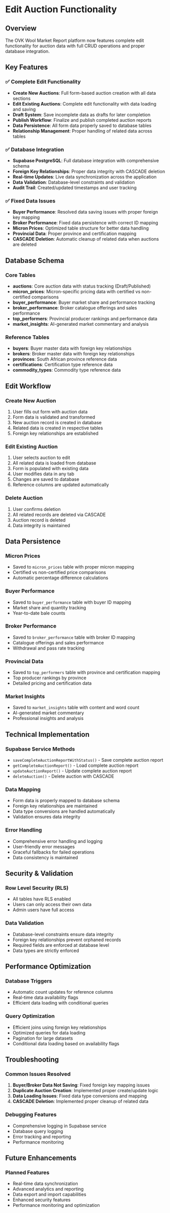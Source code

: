 # Edit Auction Functionality

## Overview

The OVK Wool Market Report platform now features complete edit functionality for auction data with full CRUD operations and proper database integration.

## Key Features

### ✅ Complete Edit Functionality
- **Create New Auctions**: Full form-based auction creation with all data sections
- **Edit Existing Auctions**: Complete edit functionality with data loading and saving
- **Draft System**: Save incomplete data as drafts for later completion
- **Publish Workflow**: Finalize and publish completed auction reports
- **Data Persistence**: All form data properly saved to database tables
- **Relationship Management**: Proper handling of related data across tables

### ✅ Database Integration
- **Supabase PostgreSQL**: Full database integration with comprehensive schema
- **Foreign Key Relationships**: Proper data integrity with CASCADE deletion
- **Real-time Updates**: Live data synchronization across the application
- **Data Validation**: Database-level constraints and validation
- **Audit Trail**: Created/updated timestamps and user tracking

### ✅ Fixed Data Issues
- **Buyer Performance**: Resolved data saving issues with proper foreign key mapping
- **Broker Performance**: Fixed data persistence with correct ID mapping
- **Micron Prices**: Optimized table structure for better data handling
- **Provincial Data**: Proper province and certification mapping
- **CASCADE Deletion**: Automatic cleanup of related data when auctions are deleted

## Database Schema

### Core Tables
- **auctions**: Core auction data with status tracking (Draft/Published)
- **micron_prices**: Micron-specific pricing data with certified vs non-certified comparisons
- **buyer_performance**: Buyer market share and performance tracking
- **broker_performance**: Broker catalogue offerings and sales performance
- **top_performers**: Provincial producer rankings and performance data
- **market_insights**: AI-generated market commentary and analysis

### Reference Tables
- **buyers**: Buyer master data with foreign key relationships
- **brokers**: Broker master data with foreign key relationships
- **provinces**: South African province reference data
- **certifications**: Certification type reference data
- **commodity_types**: Commodity type reference data

## Edit Workflow

### Create New Auction
1. User fills out form with auction data
2. Form data is validated and transformed
3. New auction record is created in database
4. Related data is created in respective tables
5. Foreign key relationships are established

### Edit Existing Auction
1. User selects auction to edit
2. All related data is loaded from database
3. Form is populated with existing data
4. User modifies data in any tab
5. Changes are saved to database
6. Reference columns are updated automatically

### Delete Auction
1. User confirms deletion
2. All related records are deleted via CASCADE
3. Auction record is deleted
4. Data integrity is maintained

## Data Persistence

### Micron Prices
- Saved to `micron_prices` table with proper micron mapping
- Certified vs non-certified price comparisons
- Automatic percentage difference calculations

### Buyer Performance
- Saved to `buyer_performance` table with buyer ID mapping
- Market share and quantity tracking
- Year-to-date bale counts

### Broker Performance
- Saved to `broker_performance` table with broker ID mapping
- Catalogue offerings and sales performance
- Withdrawal and pass rate tracking

### Provincial Data
- Saved to `top_performers` table with province and certification mapping
- Top producer rankings by province
- Detailed pricing and certification data

### Market Insights
- Saved to `market_insights` table with content and word count
- AI-generated market commentary
- Professional insights and analysis

## Technical Implementation

### Supabase Service Methods
- `saveCompleteAuctionReportWithStatus()` - Save complete auction report
- `getCompleteAuctionReport()` - Load complete auction report
- `updateAuctionReport()` - Update complete auction report
- `deleteAuction()` - Delete auction with CASCADE

### Data Mapping
- Form data is properly mapped to database schema
- Foreign key relationships are maintained
- Data type conversions are handled automatically
- Validation ensures data integrity

### Error Handling
- Comprehensive error handling and logging
- User-friendly error messages
- Graceful fallbacks for failed operations
- Data consistency is maintained

## Security & Validation

### Row Level Security (RLS)
- All tables have RLS enabled
- Users can only access their own data
- Admin users have full access

### Data Validation
- Database-level constraints ensure data integrity
- Foreign key relationships prevent orphaned records
- Required fields are enforced at database level
- Data types are strictly enforced

## Performance Optimization

### Database Triggers
- Automatic count updates for reference columns
- Real-time data availability flags
- Efficient data loading with conditional queries

### Query Optimization
- Efficient joins using foreign key relationships
- Optimized queries for data loading
- Pagination for large datasets
- Conditional data loading based on availability flags

## Troubleshooting

### Common Issues Resolved
1. **Buyer/Broker Data Not Saving**: Fixed foreign key mapping issues
2. **Duplicate Auction Creation**: Implemented proper create/update logic
3. **Data Loading Issues**: Fixed data type conversions and mapping
4. **CASCADE Deletion**: Implemented proper cleanup of related data

### Debugging Features
- Comprehensive logging in Supabase service
- Database query logging
- Error tracking and reporting
- Performance monitoring

## Future Enhancements

### Planned Features
- Real-time data synchronization
- Advanced analytics and reporting
- Data export and import capabilities
- Enhanced security features
- Performance monitoring and optimization
